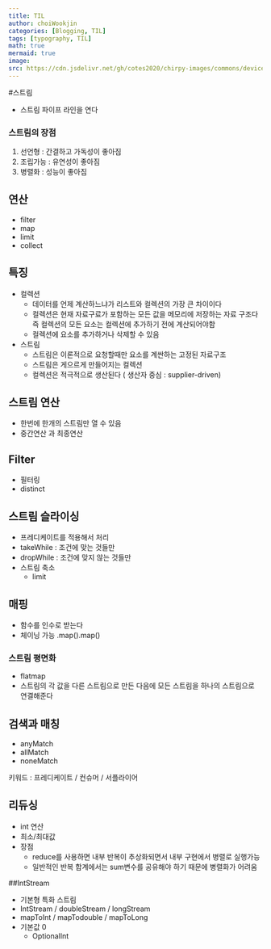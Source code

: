 ```yaml
---
title: TIL
author: choiWookjin
categories: [Blogging, TIL]
tags: [typography, TIL]
math: true
mermaid: true
image:
src: https://cdn.jsdelivr.net/gh/cotes2020/chirpy-images/commons/devices-mockup.png
---
```



#스트림
- 스트림 파이프 라인을 연다

### 스트림의 장점

1. 선언형 : 간결하고 가독성이 좋아짐
2. 조립가능 :  유연성이 좋아짐
3. 병렬화 :  성능이 좋아짐


## 연산
- filter
- map
- limit
- collect

## 특징
- 컬렉션
  - 데이터를 언제 계산하느냐가 리스트와 컬렉션의 가장 큰 차이이다
  - 컬렉션은 현재 자료구료가 포함하는 모든 값을 메모리에 저장하는 자료 구조다 즉 컬렉션의 모든 요소는 컬렉션에 추가하기 전에 계산되어야함
  - 컬렉션에 요소를 추가하거나 삭제할 수 있음
- 스트림
  - 스트림은 이론적으로 요청할때만 요소를 계싼하는 고정된 자료구조
  - 스트림은 게으르게 만들어지는 컬렉션
  - 컬렉션은 적극적으로 생산된다 ( 생산자 중심 : supplier-driven)

## 스트림 연산
- 한번에 한개의 스트림만 열 수 있음
- 중간연산 과 최종연산


## Filter
- 필터링
- distinct

## 스트림 슬라이싱
- 프레디케이트를 적용해서 처리
- takeWhile : 조건에 맞는 것들만
- dropWhile : 조건에 맞지 않는 것들만
- 스트림 축소
  - limit

## 매핑
- 함수를 인수로 받는다
- 체이닝 가능 .map().map()
### 스트림 평면화
- flatmap
- 스트림의 각 값을 다른 스트림으로 만든 다음에 모든 스트림을 하나의 스트림으로 연결해준다

## 검색과 매칭
- anyMatch
- allMatch
- noneMatch

키워드 : 프레디케이트 / 컨슈머 / 서플라이어

## 리듀싱
- int 연산
- 최소/최대값
- 장점
  - reduce를 사용하면 내부 반복이 추상화되면서 내부 구현에서 병렬로 실행가능
  - 일반적인 반복 합계에서는 sum변수를 공유해야 하기 때문에 병렬화가 어려움

##IntStream
- 기본형 특화 스트림
- IntStream / doubleStream / longStream
- mapToInt / mapTodouble / mapToLong
- 기본값 0
  - OptionalInt






